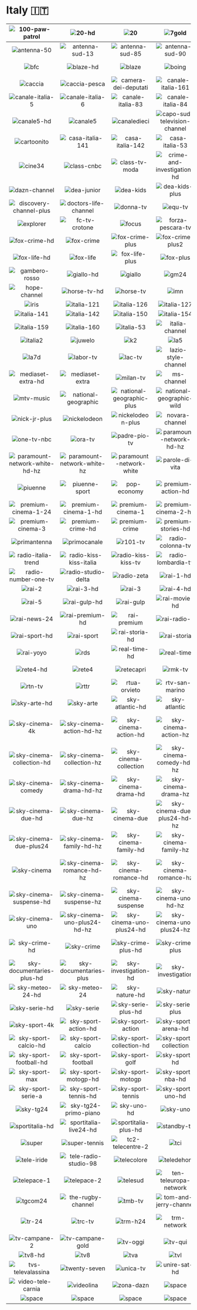 # Italy 🇮🇹

| ![100-paw-patrol] | ![20-hd] | ![20] | ![7gold] | ![aci-sport-tv] | ![alice] |
|:---:|:---:|:---:|:---:|:---:|:---:|
| ![antenna-50] | ![antenna-sud-13] | ![antenna-sud-85] | ![antenna-sud-90] | ![antichita-chiossone] | ![arte-italia-124] |
| ![bfc] | ![blaze-hd] | ![blaze] | ![boing] | ![boomerang] | ![boomerang-plus] |
| ![caccia] | ![caccia-pesca] | ![camera-dei-deputati] | ![canale-italia-161] | ![canale-italia-2] | ![canale-italia-4] |
| ![canale-italia-5] | ![canale-italia-6] | ![canale-italia-83] | ![canale-italia-84] | ![canale-italia] | ![canale-otto] |
| ![canale5-hd] | ![canale5] | ![canaledieci] | ![capo-sud-television-channel] | ![cartoon-network] | ![cartoon-network-plus] |
| ![cartoonito] | ![casa-italia-141] | ![casa-italia-142] | ![casa-italia-53] | ![cielo-hd] | ![cielo] |
| ![cine34] | ![class-cnbc] | ![class-tv-moda] | ![crime-and-investigation-hd] | ![crime-and-investigation] | ![davver-tv] |
| ![dazn-channel] | ![dea-junior] | ![dea-kids] | ![dea-kids-plus] | ![deejay-tv] | ![discovery-channel] |
| ![discovery-channel-plus] | ![doctors-life-channel] | ![donna-tv] | ![equ-tv] | ![er24] | ![esperia-tv] |
| ![explorer] | ![fc-tv-crotone] | ![focus] | ![forza-pescara-tv] | ![fox-comedy-hd] | ![fox-comedy] |
| ![fox-crime-hd] | ![fox-crime] | ![fox-crime-plus] | ![fox-crime-plus2] | ![fox-hd] | ![fox] |
| ![fox-life-hd] | ![fox-life] | ![fox-life-plus] | ![fox-plus] | ![frisbee] | ![gambero-rosso-hd] |
| ![gambero-rosso] | ![giallo-hd] | ![giallo] | ![gm24] | ![history-channel] | ![history-channel-plus] |
| ![hope-channel] | ![horse-tv-hd] | ![horse-tv] | ![imn] | ![intelligo-tv] | ![inter-tv] |
| ![iris] | ![italia-121] | ![italia-126] | ![italia-127] | ![italia-135] | ![italia-136] |
| ![italia-141] | ![italia-142] | ![italia-150] | ![italia-154] | ![italia-155] | ![italia-156] |
| ![italia-159] | ![italia-160] | ![italia-53] | ![italia-channel] | ![italia1-hd] | ![italia1] |
| ![italia2] | ![juwelo] | ![k2] | ![la5] | ![la7-hd] | ![la7] |
| ![la7d] | ![labor-tv] | ![lac-tv] | ![lazio-style-channel] | ![lucania-tv] | ![magaze-tv] |
| ![mediaset-extra-hd] | ![mediaset-extra] | ![milan-tv] | ![ms-channel] | ![ms-motor-tv] | ![mtv] |
| ![mtv-music] | ![national-geographic] | ![national-geographic-plus] | ![national-geographic-wild] | ![national-geographic-wild-plus] | ![nick-jr] |
| ![nick-jr-plus] | ![nickelodeon] | ![nickelodeon-plus] | ![novara-channel] | ![nove-hd] | ![nove] |
| ![one-tv-nbc] | ![ora-tv] | ![padre-pio-tv] | ![paramount-network-hd-hz] | ![paramount-network-hz] | ![paramount-network] |
| ![paramount-network-white-hd-hz] | ![paramount-network-white-hz] | ![paramount-network-white] | ![parole-di-vita] | ![pesca] | ![piu-valli-tv] |
| ![piuenne] | ![piuenne-sport] | ![pop-economy] | ![premium-action-hd] | ![premium-action] | ![premium-cinema-1-24-hd] |
| ![premium-cinema-1-24] | ![premium-cinema-1-hd] | ![premium-cinema-1] | ![premium-cinema-2-hd] | ![premium-cinema-2] | ![premium-cinema-3-hd] |
| ![premium-cinema-3] | ![premium-crime-hd] | ![premium-crime] | ![premium-stories-hd] | ![premium-stories] | ![prima-tivvu] |
| ![primantenna] | ![primocanale] | ![r101-tv] | ![radio-colonna-tv] | ![radio-freccia] | ![radio-italia] |
| ![radio-italia-trend] | ![radio-kiss-kiss-italia] | ![radio-kiss-kiss-tv] | ![radio-lombardia-tv] | ![radio-monte-carlo] | ![radio-norba-tv] |
| ![radio-number-one-tv] | ![radio-studio-delta] | ![radio-zeta] | ![rai-1-hd] | ![rai-1] | ![rai-2-hd] |
| ![rai-2] | ![rai-3-hd] | ![rai-3] | ![rai-4-hd] | ![rai-4] | ![rai-5-hd] |
| ![rai-5] | ![rai-gulp-hd] | ![rai-gulp] | ![rai-movie-hd] | ![rai-movie] | ![rai-news-24-hd] |
| ![rai-news-24] | ![rai-premium-hd] | ![rai-premium] | ![rai-radio-2] | ![rai-scuola-hd] | ![rai-scuola] |
| ![rai-sport-hd] | ![rai-sport] | ![rai-storia-hd] | ![rai-storia] | ![rai-sudtirol] | ![rai-yoyo-hd] |
| ![rai-yoyo] | ![rds] | ![real-time-hd] | ![real-time] | ![real-time-plus] | ![rei-tv] |
| ![rete4-hd] | ![rete4] | ![retecapri] | ![rmk-tv] | ![rtc-targato-napoli] | ![rtl-1025] |
| ![rtn-tv] | ![rttr] | ![rtua-orvieto] | ![rtv-san-marino] | ![senato-tv] | ![serenissima-televisione] |
| ![sky-arte-hd] | ![sky-arte] | ![sky-atlantic-hd] | ![sky-atlantic] | ![sky-atlantic-plus-hd] | ![sky-atlantic-plus] |
| ![sky-cinema-4k] | ![sky-cinema-action-hd-hz] | ![sky-cinema-action-hd] | ![sky-cinema-action-hz] | ![sky-cinema-action] | ![sky-cinema-collection-hd-hz] |
| ![sky-cinema-collection-hd] | ![sky-cinema-collection-hz] | ![sky-cinema-collection] | ![sky-cinema-comedy-hd-hz] | ![sky-cinema-comedy-hd] | ![sky-cinema-comedy-hz] |
| ![sky-cinema-comedy] | ![sky-cinema-drama-hd-hz] | ![sky-cinema-drama-hd] | ![sky-cinema-drama-hz] | ![sky-cinema-drama] | ![sky-cinema-due-hd-hz] |
| ![sky-cinema-due-hd] | ![sky-cinema-due-hz] | ![sky-cinema-due] | ![sky-cinema-due-plus24-hd-hz] | ![sky-cinema-due-plus24-hd] | ![sky-cinema-due-plus24-hz] |
| ![sky-cinema-due-plus24] | ![sky-cinema-family-hd-hz] | ![sky-cinema-family-hd] | ![sky-cinema-family-hz] | ![sky-cinema-family] | ![sky-cinema-hd] |
| ![sky-cinema] | ![sky-cinema-romance-hd-hz] | ![sky-cinema-romance-hd] | ![sky-cinema-romance-hz] | ![sky-cinema-romance] | ![sky-cinema-suspense-hd-hz] |
| ![sky-cinema-suspense-hd] | ![sky-cinema-suspense-hz] | ![sky-cinema-suspense] | ![sky-cinema-uno-hd-hz] | ![sky-cinema-uno-hd] | ![sky-cinema-uno-hz] |
| ![sky-cinema-uno] | ![sky-cinema-uno-plus24-hd-hz] | ![sky-cinema-uno-plus24-hd] | ![sky-cinema-uno-plus24-hz] | ![sky-cinema-uno-plus24] | ![sky-classica] |
| ![sky-crime-hd] | ![sky-crime] | ![sky-crime-plus-hd] | ![sky-crime-plus] | ![sky-documentaries-hd] | ![sky-documentaries] |
| ![sky-documentaries-plus-hd] | ![sky-documentaries-plus] | ![sky-investigation-hd] | ![sky-investigation] | ![sky-investigation-plus-hd] | ![sky-investigation-plus] |
| ![sky-meteo-24-hd] | ![sky-meteo-24] | ![sky-nature-hd] | ![sky-nature] | ![sky-primafila-hd] | ![sky-primafila] |
| ![sky-serie-hd] | ![sky-serie] | ![sky-serie-plus-hd] | ![sky-serie-plus] | ![sky-sport-24-hd] | ![sky-sport-24] |
| ![sky-sport-4k] | ![sky-sport-action-hd] | ![sky-sport-action] | ![sky-sport-arena-hd] | ![sky-sport-arena] | ![sky-sport-bar] |
| ![sky-sport-calcio-hd] | ![sky-sport-calcio] | ![sky-sport-collection-hd] | ![sky-sport-collection] | ![sky-sport-f1-hd] | ![sky-sport-f1] |
| ![sky-sport-football-hd] | ![sky-sport-football] | ![sky-sport-golf] | ![sky-sport-hd] | ![sky-sport] | ![sky-sport-max-hd] |
| ![sky-sport-max] | ![sky-sport-motogp-hd] | ![sky-sport-motogp] | ![sky-sport-nba-hd] | ![sky-sport-nba] | ![sky-sport-serie-a-hd] |
| ![sky-sport-serie-a] | ![sky-sport-tennis-hd] | ![sky-sport-tennis] | ![sky-sport-uno-hd] | ![sky-sport-uno] | ![sky-tg24-hd] |
| ![sky-tg24] | ![sky-tg24-primo-piano] | ![sky-uno-hd] | ![sky-uno] | ![sky-uno-plus-hd] | ![sky-uno-plus] |
| ![sportitalia-hd] | ![sportitalia-live24-hd] | ![sportitalia-plus-hd] | ![standby-tv] | ![start-818-tv] | ![studio-100] |
| ![super] | ![super-tennis] | ![tc2-telecentre-2] | ![tci] | ![teen-titans-go-channel] | ![tele-8] |
| ![tele-iride] | ![tele-radio-studio-98] | ![telecolore] | ![teledehon] | ![telegenova] | ![telemajg] |
| ![telepace-1] | ![telepace-2] | ![telesud] | ![ten-teleuropa-network] | ![tesory-channel] | ![tg-norba-24] |
| ![tgcom24] | ![the-rugby-channel] | ![tmb-tv] | ![tom-and-jerry-channel] | ![top-crime] | ![topdriver-tv] |
| ![tr-24] | ![trc-tv] | ![trm-h24] | ![trm-network] | ![tstv-benevento-telesperanza] | ![tv-campane-1] |
| ![tv-campane-2] | ![tv-campane-gold] | ![tv-oggi] | ![tv-qui] | ![tv-yes] | ![tv7-triveneta] |
| ![tv8-hd] | ![tv8] | ![tva] | ![tvl] | ![tvr-sicilia] | ![tvrs] |
| ![tvs-televalassina] | ![twenty-seven] | ![unica-tv] | ![unire-sat-hd] | ![unire-sat] | ![vera-tv] |
| ![video-tele-carnia] | ![videolina] | ![zona-dazn] | ![space] | ![space] | ![space] |
| ![space] | ![space] | ![space] | ![space] | ![space] | ![space] |


[100-paw-patrol]:100-paw-patrol-it.png
[20-hd]:hd/20-hd-it.png
[20]:20-it.png
[7gold]:7gold-it.png
[aci-sport-tv]:aci-sport-tv-it.png
[alice]:alice-it.png
[antenna-50]:antenna-50-it.png
[antenna-sud-13]:antenna-sud-13-it.png
[antenna-sud-85]:antenna-sud-85-it.png
[antenna-sud-90]:antenna-sud-90-it.png
[antichita-chiossone]:antichita-chiossone-it.png
[arte-italia-124]:arte-italia-124-it.png
[bfc]:bfc-it.png
[blaze-hd]:hd/blaze-hd-it.png
[blaze]:blaze-it.png
[boing]:boing-it.png
[boomerang]:boomerang-it.png
[boomerang-plus]:boomerang-plus-it.png
[caccia]:caccia-it.png
[caccia-pesca]:caccia-pesca-it.png
[camera-dei-deputati]:camera-dei-deputati-it.png
[canale-italia-161]:canale-italia-161-it.png
[canale-italia-2]:canale-italia-2-it.png
[canale-italia-4]:canale-italia-4-it.png
[canale-italia-5]:canale-italia-5-it.png
[canale-italia-6]:canale-italia-6-it.png
[canale-italia-83]:canale-italia-83-it.png
[canale-italia-84]:canale-italia-84-it.png
[canale-italia]:canale-italia-it.png
[canale-otto]:canale-otto-it.png
[canale5-hd]:hd/canale5-hd-it.png
[canale5]:canale5-it.png
[canaledieci]:canaledieci-it.png
[capo-sud-television-channel]:capo-sud-television-channel-it.png
[cartoon-network]:cartoon-network-it.png
[cartoon-network-plus]:cartoon-network-plus-it.png
[cartoonito]:cartoonito-it.png
[casa-italia-141]:casa-italia-141-it.png
[casa-italia-142]:casa-italia-142-it.png
[casa-italia-53]:casa-italia-53-it.png
[cielo-hd]:hd/cielo-hd-it.png
[cielo]:cielo-it.png
[cine34]:cine34-it.png
[class-cnbc]:class-cnbc-it.png
[class-tv-moda]:class-tv-moda-it.png
[crime-and-investigation-hd]:hd/crime-and-investigation-hd-it.png
[crime-and-investigation]:crime-and-investigation-it.png
[davver-tv]:davver-tv-it.png
[dazn-channel]:dazn-channel-it.png
[dea-junior]:dea-junior-it.png
[dea-kids]:dea-kids-it.png
[dea-kids-plus]:dea-kids-plus-it.png
[deejay-tv]:deejay-tv-it.png
[discovery-channel]:discovery-channel-it.png
[discovery-channel-plus]:discovery-channel-plus-it.png
[doctors-life-channel]:doctors-life-channel-it.png
[donna-tv]:donna-tv-it.png
[equ-tv]:equ-tv-it.png
[er24]:er24-it.png
[esperia-tv]:esperia-tv-it.png
[explorer]:explorer-it.png
[fc-tv-crotone]:fc-tv-crotone-it.png
[focus]:focus-it.png
[forza-pescara-tv]:forza-pescara-tv-it.png
[fox-comedy-hd]:hd/fox-comedy-hd-it.png
[fox-comedy]:fox-comedy-it.png
[fox-crime-hd]:hd/fox-crime-hd-it.png
[fox-crime]:fox-crime-it.png
[fox-crime-plus]:fox-crime-plus-it.png
[fox-crime-plus2]:fox-crime-plus2-it.png
[fox-hd]:hd/fox-hd-it.png
[fox]:fox-it.png
[fox-life-hd]:hd/fox-life-hd-it.png
[fox-life]:fox-life-it.png
[fox-life-plus]:fox-life-plus-it.png
[fox-plus]:fox-plus-it.png
[frisbee]:frisbee-it.png
[gambero-rosso-hd]:hd/gambero-rosso-hd-it.png
[gambero-rosso]:gambero-rosso-it.png
[giallo-hd]:hd/giallo-hd-it.png
[giallo]:giallo-it.png
[gm24]:gm24-it.png
[history-channel]:history-channel-it.png
[history-channel-plus]:history-channel-plus-it.png
[hope-channel]:hope-channel-it.png
[horse-tv-hd]:hd/horse-tv-hd-it.png
[horse-tv]:horse-tv-it.png
[imn]:imn-it.png
[intelligo-tv]:intelligo-tv-it.png
[inter-tv]:inter-tv-it.png
[iris]:iris-it.png
[italia-121]:italia-121-it.png
[italia-126]:italia-126-it.png
[italia-127]:italia-127-it.png
[italia-135]:italia-135-it.png
[italia-136]:italia-136-it.png
[italia-141]:italia-141-it.png
[italia-142]:italia-142-it.png
[italia-150]:italia-150-it.png
[italia-154]:italia-154-it.png
[italia-155]:italia-155-it.png
[italia-156]:italia-156-it.png
[italia-159]:italia-159-it.png
[italia-160]:italia-160-it.png
[italia-53]:italia-53-it.png
[italia-channel]:italia-channel-it.png
[italia1-hd]:hd/italia1-hd-it.png
[italia1]:italia1-it.png
[italia2]:italia2-it.png
[juwelo]:juwelo-it.png
[k2]:k2-it.png
[la5]:la5-it.png
[la7-hd]:hd/la7-hd-it.png
[la7]:la7-it.png
[la7d]:la7d-it.png
[labor-tv]:labor-tv-it.png
[lac-tv]:lac-tv-it.png
[lazio-style-channel]:lazio-style-channel-it.png
[lucania-tv]:lucania-tv-it.png
[magaze-tv]:magaze-tv-it.png
[mediaset-extra-hd]:hd/mediaset-extra-hd-it.png
[mediaset-extra]:mediaset-extra-it.png
[milan-tv]:milan-tv-it.png
[ms-channel]:ms-channel-it.png
[ms-motor-tv]:ms-motor-tv-it.png
[mtv]:mtv-it.png
[mtv-music]:mtv-music-it.png
[national-geographic]:national-geographic-it.png
[national-geographic-plus]:national-geographic-plus-it.png
[national-geographic-wild]:national-geographic-wild-it.png
[national-geographic-wild-plus]:national-geographic-wild-plus-it.png
[nick-jr]:nick-jr-it.png
[nick-jr-plus]:nick-jr-plus-it.png
[nickelodeon]:nickelodeon-it.png
[nickelodeon-plus]:nickelodeon-plus-it.png
[novara-channel]:novara-channel-it.png
[nove-hd]:hd/nove-hd-it.png
[nove]:nove-it.png
[one-tv-nbc]:one-tv-nbc-it.png
[ora-tv]:ora-tv-it.png
[padre-pio-tv]:padre-pio-tv-it.png
[paramount-network-hd-hz]:hd/paramount-network-hd-hz-it.png
[paramount-network-hz]:paramount-network-hz-it.png
[paramount-network]:paramount-network-it.png
[paramount-network-white-hd-hz]:hd/paramount-network-white-hd-hz-it.png
[paramount-network-white-hz]:paramount-network-white-hz-it.png
[paramount-network-white]:paramount-network-white-it.png
[parole-di-vita]:parole-di-vita-it.png
[pesca]:pesca-it.png
[piu-valli-tv]:piu-valli-tv-it.png
[piuenne]:piuenne-it.png
[piuenne-sport]:piuenne-sport-it.png
[pop-economy]:pop-economy-it.png
[premium-action-hd]:hd/premium-action-hd-it.png
[premium-action]:premium-action-it.png
[premium-cinema-1-24-hd]:hd/premium-cinema-1-24-hd-it.png
[premium-cinema-1-24]:premium-cinema-1-24-it.png
[premium-cinema-1-hd]:hd/premium-cinema-1-hd-it.png
[premium-cinema-1]:premium-cinema-1-it.png
[premium-cinema-2-hd]:hd/premium-cinema-2-hd-it.png
[premium-cinema-2]:premium-cinema-2-it.png
[premium-cinema-3-hd]:hd/premium-cinema-3-hd-it.png
[premium-cinema-3]:premium-cinema-3-it.png
[premium-crime-hd]:hd/premium-crime-hd-it.png
[premium-crime]:premium-crime-it.png
[premium-stories-hd]:hd/premium-stories-hd-it.png
[premium-stories]:premium-stories-it.png
[prima-tivvu]:prima-tivvu-it.png
[primantenna]:primantenna-it.png
[primocanale]:primocanale-it.png
[r101-tv]:r101-tv-it.png
[radio-colonna-tv]:radio-colonna-tv-it.png
[radio-freccia]:radio-freccia-it.png
[radio-italia]:radio-italia-it.png
[radio-italia-trend]:radio-italia-trend-it.png
[radio-kiss-kiss-italia]:radio-kiss-kiss-italia-it.png
[radio-kiss-kiss-tv]:radio-kiss-kiss-tv-it.png
[radio-lombardia-tv]:radio-lombardia-tv-it.png
[radio-monte-carlo]:radio-monte-carlo-it.png
[radio-norba-tv]:radio-norba-tv-it.png
[radio-number-one-tv]:radio-number-one-tv-it.png
[radio-studio-delta]:radio-studio-delta-it.png
[radio-zeta]:radio-zeta-it.png
[rai-1-hd]:hd/rai-1-hd-it.png
[rai-1]:rai-1-it.png
[rai-2-hd]:hd/rai-2-hd-it.png
[rai-2]:rai-2-it.png
[rai-3-hd]:hd/rai-3-hd-it.png
[rai-3]:rai-3-it.png
[rai-4-hd]:hd/rai-4-hd-it.png
[rai-4]:rai-4-it.png
[rai-5-hd]:hd/rai-5-hd-it.png
[rai-5]:rai-5-it.png
[rai-gulp-hd]:hd/rai-gulp-hd-it.png
[rai-gulp]:rai-gulp-it.png
[rai-movie-hd]:hd/rai-movie-hd-it.png
[rai-movie]:rai-movie-it.png
[rai-news-24-hd]:hd/rai-news-24-hd-it.png
[rai-news-24]:rai-news-24-it.png
[rai-premium-hd]:hd/rai-premium-hd-it.png
[rai-premium]:rai-premium-it.png
[rai-radio-2]:rai-radio-2-it.png
[rai-scuola-hd]:hd/rai-scuola-hd-it.png
[rai-scuola]:rai-scuola-it.png
[rai-sport-hd]:hd/rai-sport-hd-it.png
[rai-sport]:rai-sport-it.png
[rai-storia-hd]:hd/rai-storia-hd-it.png
[rai-storia]:rai-storia-it.png
[rai-sudtirol]:rai-sudtirol-it.png
[rai-yoyo-hd]:hd/rai-yoyo-hd-it.png
[rai-yoyo]:rai-yoyo-it.png
[rds]:rds-it.png
[real-time-hd]:hd/real-time-hd-it.png
[real-time]:real-time-it.png
[real-time-plus]:real-time-plus-it.png
[rei-tv]:rei-tv-it.png
[rete4-hd]:hd/rete4-hd-it.png
[rete4]:rete4-it.png
[retecapri]:retecapri-it.png
[rmk-tv]:rmk-tv-it.png
[rtc-targato-napoli]:rtc-targato-napoli-it.png
[rtl-1025]:rtl-1025-it.png
[rtn-tv]:rtn-tv-it.png
[rttr]:rttr-it.png
[rtua-orvieto]:rtua-orvieto-it.png
[rtv-san-marino]:rtv-san-marino-it.png
[senato-tv]:senato-tv-it.png
[serenissima-televisione]:serenissima-televisione-it.png
[sky-arte-hd]:hd/sky-arte-hd-it.png
[sky-arte]:sky-arte-it.png
[sky-atlantic-hd]:hd/sky-atlantic-hd-it.png
[sky-atlantic]:sky-atlantic-it.png
[sky-atlantic-plus-hd]:hd/sky-atlantic-plus-hd-it.png
[sky-atlantic-plus]:sky-atlantic-plus-it.png
[sky-cinema-4k]:hd/sky-cinema-4k-it.png
[sky-cinema-action-hd-hz]:hd/sky-cinema-action-hd-hz-it.png
[sky-cinema-action-hd]:hd/sky-cinema-action-hd-it.png
[sky-cinema-action-hz]:sky-cinema-action-hz-it.png
[sky-cinema-action]:sky-cinema-action-it.png
[sky-cinema-collection-hd-hz]:hd/sky-cinema-collection-hd-hz-it.png
[sky-cinema-collection-hd]:hd/sky-cinema-collection-hd-it.png
[sky-cinema-collection-hz]:sky-cinema-collection-hz-it.png
[sky-cinema-collection]:sky-cinema-collection-it.png
[sky-cinema-comedy-hd-hz]:hd/sky-cinema-comedy-hd-hz-it.png
[sky-cinema-comedy-hd]:hd/sky-cinema-comedy-hd-it.png
[sky-cinema-comedy-hz]:sky-cinema-comedy-hz-it.png
[sky-cinema-comedy]:sky-cinema-comedy-it.png
[sky-cinema-drama-hd-hz]:hd/sky-cinema-drama-hd-hz-it.png
[sky-cinema-drama-hd]:hd/sky-cinema-drama-hd-it.png
[sky-cinema-drama-hz]:sky-cinema-drama-hz-it.png
[sky-cinema-drama]:sky-cinema-drama-it.png
[sky-cinema-due-hd-hz]:hd/sky-cinema-due-hd-hz-it.png
[sky-cinema-due-hd]:hd/sky-cinema-due-hd-it.png
[sky-cinema-due-hz]:sky-cinema-due-hz-it.png
[sky-cinema-due]:sky-cinema-due-it.png
[sky-cinema-due-plus24-hd-hz]:hd/sky-cinema-due-plus24-hd-hz-it.png
[sky-cinema-due-plus24-hd]:hd/sky-cinema-due-plus24-hd-it.png
[sky-cinema-due-plus24-hz]:sky-cinema-due-plus24-hz-it.png
[sky-cinema-due-plus24]:sky-cinema-due-plus24-it.png
[sky-cinema-family-hd-hz]:hd/sky-cinema-family-hd-hz-it.png
[sky-cinema-family-hd]:hd/sky-cinema-family-hd-it.png
[sky-cinema-family-hz]:sky-cinema-family-hz-it.png
[sky-cinema-family]:sky-cinema-family-it.png
[sky-cinema-hd]:hd/sky-cinema-hd-it.png
[sky-cinema]:sky-cinema-it.png
[sky-cinema-romance-hd-hz]:hd/sky-cinema-romance-hd-hz-it.png
[sky-cinema-romance-hd]:hd/sky-cinema-romance-hd-it.png
[sky-cinema-romance-hz]:sky-cinema-romance-hz-it.png
[sky-cinema-romance]:sky-cinema-romance-it.png
[sky-cinema-suspense-hd-hz]:hd/sky-cinema-suspense-hd-hz-it.png
[sky-cinema-suspense-hd]:hd/sky-cinema-suspense-hd-it.png
[sky-cinema-suspense-hz]:sky-cinema-suspense-hz-it.png
[sky-cinema-suspense]:sky-cinema-suspense-it.png
[sky-cinema-uno-hd-hz]:hd/sky-cinema-uno-hd-hz-it.png
[sky-cinema-uno-hd]:hd/sky-cinema-uno-hd-it.png
[sky-cinema-uno-hz]:sky-cinema-uno-hz-it.png
[sky-cinema-uno]:sky-cinema-uno-it.png
[sky-cinema-uno-plus24-hd-hz]:hd/sky-cinema-uno-plus24-hd-hz-it.png
[sky-cinema-uno-plus24-hd]:hd/sky-cinema-uno-plus24-hd-it.png
[sky-cinema-uno-plus24-hz]:sky-cinema-uno-plus24-hz-it.png
[sky-cinema-uno-plus24]:sky-cinema-uno-plus24-it.png
[sky-classica]:sky-classica-it.png
[sky-crime-hd]:hd/sky-crime-hd-it.png
[sky-crime]:sky-crime-it.png
[sky-crime-plus-hd]:hd/sky-crime-plus-hd-it.png
[sky-crime-plus]:sky-crime-plus-it.png
[sky-documentaries-hd]:hd/sky-documentaries-hd-it.png
[sky-documentaries]:sky-documentaries-it.png
[sky-documentaries-plus-hd]:hd/sky-documentaries-plus-hd-it.png
[sky-documentaries-plus]:sky-documentaries-plus-it.png
[sky-investigation-hd]:hd/sky-investigation-hd-it.png
[sky-investigation]:sky-investigation-it.png
[sky-investigation-plus-hd]:hd/sky-investigation-plus-hd-it.png
[sky-investigation-plus]:sky-investigation-plus-it.png
[sky-meteo-24-hd]:hd/sky-meteo-24-hd-it.png
[sky-meteo-24]:sky-meteo-24-it.png
[sky-nature-hd]:hd/sky-nature-hd-it.png
[sky-nature]:sky-nature-it.png
[sky-primafila-hd]:hd/sky-primafila-hd-it.png
[sky-primafila]:sky-primafila-it.png
[sky-serie-hd]:hd/sky-serie-hd-it.png
[sky-serie]:sky-serie-it.png
[sky-serie-plus-hd]:hd/sky-serie-plus-hd-it.png
[sky-serie-plus]:sky-serie-plus-it.png
[sky-sport-24-hd]:hd/sky-sport-24-hd-it.png
[sky-sport-24]:sky-sport-24-it.png
[sky-sport-4k]:hd/sky-sport-4k-it.png
[sky-sport-action-hd]:hd/sky-sport-action-hd-it.png
[sky-sport-action]:sky-sport-action-it.png
[sky-sport-arena-hd]:hd/sky-sport-arena-hd-it.png
[sky-sport-arena]:sky-sport-arena-it.png
[sky-sport-bar]:sky-sport-bar-it.png
[sky-sport-calcio-hd]:hd/sky-sport-calcio-hd-it.png
[sky-sport-calcio]:sky-sport-calcio-it.png
[sky-sport-collection-hd]:hd/sky-sport-collection-hd-it.png
[sky-sport-collection]:sky-sport-collection-it.png
[sky-sport-f1-hd]:hd/sky-sport-f1-hd-it.png
[sky-sport-f1]:sky-sport-f1-it.png
[sky-sport-football-hd]:hd/sky-sport-football-hd-it.png
[sky-sport-football]:sky-sport-football-it.png
[sky-sport-golf]:sky-sport-golf-it.png
[sky-sport-hd]:hd/sky-sport-hd-it.png
[sky-sport]:sky-sport-it.png
[sky-sport-max-hd]:hd/sky-sport-max-hd-it.png
[sky-sport-max]:sky-sport-max-it.png
[sky-sport-motogp-hd]:hd/sky-sport-motogp-hd-it.png
[sky-sport-motogp]:sky-sport-motogp-it.png
[sky-sport-nba-hd]:hd/sky-sport-nba-hd-it.png
[sky-sport-nba]:sky-sport-nba-it.png
[sky-sport-serie-a-hd]:hd/sky-sport-serie-a-hd-it.png
[sky-sport-serie-a]:sky-sport-serie-a-it.png
[sky-sport-tennis-hd]:hd/sky-sport-tennis-hd-it.png
[sky-sport-tennis]:sky-sport-tennis-it.png
[sky-sport-uno-hd]:hd/sky-sport-uno-hd-it.png
[sky-sport-uno]:sky-sport-uno-it.png
[sky-tg24-hd]:hd/sky-tg24-hd-it.png
[sky-tg24]:sky-tg24-it.png
[sky-tg24-primo-piano]:sky-tg24-primo-piano-it.png
[sky-uno-hd]:hd/sky-uno-hd-it.png
[sky-uno]:sky-uno-it.png
[sky-uno-plus-hd]:hd/sky-uno-plus-hd-it.png
[sky-uno-plus]:sky-uno-plus-it.png
[sportitalia-hd]:hd/sportitalia-hd-it.png
[sportitalia-live24-hd]:hd/sportitalia-live24-hd-it.png
[sportitalia-plus-hd]:hd/sportitalia-plus-hd-it.png
[standby-tv]:standby-tv-it.png
[start-818-tv]:start-818-tv-it.png
[studio-100]:studio-100-it.png
[super]:super-it.png
[super-tennis]:super-tennis-it.png
[tc2-telecentre-2]:tc2-telecentre-2-it.png
[tci]:tci-it.png
[teen-titans-go-channel]:teen-titans-go-channel-it.png
[tele-8]:tele-8-it.png
[tele-iride]:tele-iride-it.png
[tele-radio-studio-98]:tele-radio-studio-98-it.png
[telecolore]:telecolore-it.png
[teledehon]:teledehon-it.png
[telegenova]:telegenova-it.png
[telemajg]:telemajg-it.png
[telepace-1]:telepace-1-it.png
[telepace-2]:telepace-2-it.png
[telesud]:telesud-it.png
[ten-teleuropa-network]:ten-teleuropa-network-it.png
[tesory-channel]:tesory-channel-it.png
[tg-norba-24]:tg-norba-24-it.png
[tgcom24]:tgcom24-it.png
[the-rugby-channel]:the-rugby-channel-it.png
[tmb-tv]:tmb-tv-it.png
[tom-and-jerry-channel]:tom-and-jerry-channel-it.png
[top-crime]:top-crime-it.png
[topdriver-tv]:topdriver-tv-it.png
[tr-24]:tr-24-it.png
[trc-tv]:trc-tv-it.png
[trm-h24]:trm-h24-it.png
[trm-network]:trm-network-it.png
[tstv-benevento-telesperanza]:tstv-benevento-telesperanza-it.png
[tv-campane-1]:tv-campane-1-it.png
[tv-campane-2]:tv-campane-2-it.png
[tv-campane-gold]:tv-campane-gold-it.png
[tv-oggi]:tv-oggi-it.png
[tv-qui]:tv-qui-it.png
[tv-yes]:tv-yes-it.png
[tv7-triveneta]:tv7-triveneta-it.png
[tv8-hd]:hd/tv8-hd-it.png
[tv8]:tv8-it.png
[tva]:tva-it.png
[tvl]:tvl-it.png
[tvr-sicilia]:tvr-sicilia-it.png
[tvrs]:tvrs-it.png
[tvs-televalassina]:tvs-televalassina-it.png
[twenty-seven]:twenty-seven-it.png
[unica-tv]:unica-tv-it.png
[unire-sat-hd]:hd/unire-sat-hd-it.png
[unire-sat]:unire-sat-it.png
[vera-tv]:vera-tv-it.png
[video-tele-carnia]:video-tele-carnia-it.png
[videolina]:videolina-it.png
[zona-dazn]:zona-dazn-it.png

[space]:../../misc/space-1500.png "Space"

